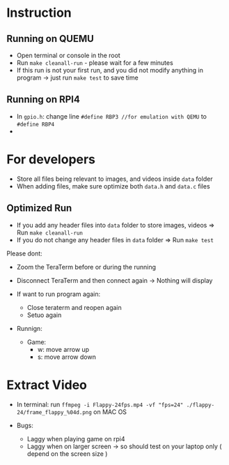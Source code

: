 # Instruction
## Running on QUEMU
- Open terminal or console in the root
- Run `make cleanall-run` - please wait for a few minutes
- If this run is not your first run, and you did not modify anything in program -> just run `make test` to save time
## Running on RPI4
- In `gpio.h`: change line `#define RBP3 //for emulation with QEMU` to `#define RBP4`
- 



# For developers
- Store all files being relevant to images, and videos inside `data` folder
- When adding files, make sure optimize both `data.h` and `data.c` files
## Optimized Run
- If you add any header files into `data` folder to store images, videos
    => Run `make cleanall-run`
- If you do not change any header files in `data` folder
    => Run `make test`

Please dont:
- Zoom the TeraTerm before or during the running
- Disconnect TeraTerm and then connect again -> Nothing will display

- If want to run program again: 
  - Close teraterm and reopen again
  - Setuo again

- Runnign:
  - Game:
    - w: move arrow up
    - s: move arrow down

# Extract Video
- In terminal: run `ffmpeg -i Flappy-24fps.mp4 -vf "fps=24" ./flappy-24/frame_flappy_%04d.png` on MAC OS

- Bugs:
  - Laggy when playing game on rpi4
  - Laggy when on larger screen -> so should test on your laptop only ( depend on the screen size )